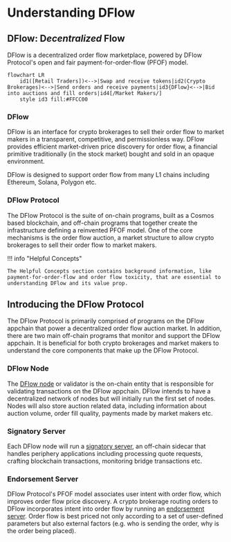 # Understanding DFlow

## DFlow: D*ecentralized* Flow

DFlow is a decentralized order flow marketplace, powered by DFlow Protocol's open and fair payment-for-order-flow (PFOF) model.

```mermaid
flowchart LR
    id1([Retail Traders])<-->|Swap and receive tokens|id2(Crypto Brokerages)<-->|Send orders and receive payments|id3{DFlow}<-->|Bid into auctions and fill orders|id4[/Market Makers/]
    style id3 fill:#FFCC00
```

### DFlow

DFlow is an interface for crypto brokerages to sell their order flow to market makers in a transparent, competitive, and permissionless way. DFlow provides efficient market-driven price discovery for order flow, a financial primitive traditionally (in the stock market) bought and sold in an opaque environment.

DFlow is designed to support order flow from many L1 chains including Ethereum, Solana, Polygon etc.

### DFlow Protocol

The DFlow Protocol is the suite of on-chain programs, built as a Cosmos based blockchain, and off-chain programs that together create the infrastructure defining a reinvented PFOF model. One of the core mechanisms is the order flow auction, a market structure to allow crypto brokerages to sell their order flow to market makers.

!!! info "Helpful Concepts"

    The Helpful Concepts section contains background information, like payment-for-order-flow and order flow toxicity, that are essential to understanding DFlow and its value prop.

## Introducing the DFlow Protocol

The DFlow Protocol is primarily comprised of programs on the DFlow appchain that power a decentralized order flow auction market. In addition, there are two main off-chain programs that monitor and support the DFlow appchain. It is beneficial for both crypto brokerages and market makers to understand the core components that make up the DFlow Protocol.

### DFlow Node

The [DFlow node]() or validator is the on-chain entity that is responsible for validating transactions on the DFlow appchain. DFlow intends to have a decentralized network of nodes but will initially run the first set of nodes. Nodes will also store auction related data, including information about auction volume, order fill quality, payments made by market makers etc.

### Signatory Server

Each DFlow node will run a [signatory server](), an off-chain sidecar that handles periphery applications including processing quote requests, crafting blockchain transactions, monitoring bridge transactions etc.

### Endorsement Server

DFlow Protocol's PFOF model associates user intent with order flow, which improves order flow price discovery. A crypto brokerage routing orders to DFlow incorporates intent into order flow by running an [endorsement server](). Order flow is best priced not only according to a set of user-defined parameters but also external factors (e.g. who is sending the order, why is the order being placed).
